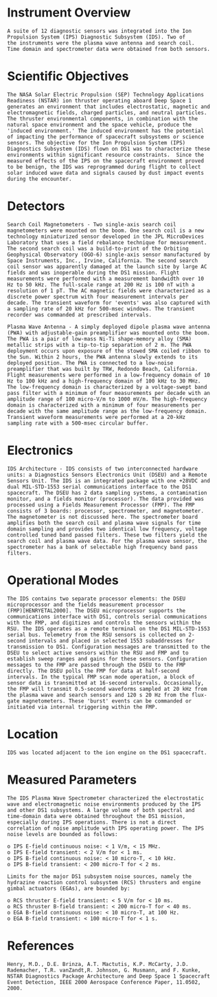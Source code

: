 
 
  Instrument Overview
  ===================
    A suite of 12 diagnostic sensors was integrated into the Ion
    Propulsion System (IPS) Diagnostic Subsystem (IDS). Two of
    the instruments were the plasma wave antenna and search coil.
    Time domain and spectrometer data were obtained from both sensors.
 
  Scientific Objectives
  =====================
    The NASA Solar Electric Propulsion (SEP) Technology Applications
    Readiness (NSTAR) ion thruster operating aboard Deep Space 1
    generates an environment that includes electrostatic, magnetic and
    electromagnetic fields, charged particles, and neutral particles.
    The thruster environmental components, in combination with the
    natural space environment and the space vehicle, produce the
    'induced environment.' The induced environment has the potential
    of impacting the performance of spacecraft subsystems or science
    sensors. The objective for the Ion Propulsion System (IPS)
    Diagnostics Subsystem (IDS) flown on DS1 was to characterize these
    environments within significant resource constraints.  Since the
    measured effects of the IPS on the spacecraft environment proved
    to be benign, the IDS was reprogrammed during flight to collect
    solar induced wave data and signals caused by dust impact events
    during the encounter.
 
  Detectors
  =========
    Search Coil Magnetometers - Two single-axis search coil
    magnetometers were mounted on the boom. One search coil is a new
    technology miniaturized sensor developed in the JPL MicroDevices
    Laboratory that uses a field rebalance technique for measurement.
    The second search coil was a build-to-print of the Orbiting
    Geophysical Observatory (OGO-6) single-axis sensor manufactured by
    Space Instruments, Inc., Irvine, California. The second search
    coil sensor was apparently damaged at the launch site by large AC
    fields and was inoperable during the DS1 mission. Flight
    measurements were performed with a measurement bandwidth over 10
    Hz to 50 kHz. The full-scale range at 200 Hz is 100 nT with a
    resolution of 1 pT. The AC magnetic fields were characterized as a
    discrete power spectrum with four measurement intervals per
    decade. The transient waveform for 'events' was also captured with
    a sampling rate of 20 kHz for 500-msec windows. The transient
    recorder was commanded at prescribed intervals.
 
    Plasma Wave Antenna - A simply deployed dipole plasma wave antenna
    (PWA) with adjustable-gain preamplifier was mounted onto the boom.
    The PWA is a pair of low-mass Ni-Ti shape-memory alloy (SMA)
    metallic strips with a tip-to-tip separation of 2 m. The PWA
    deployment occurs upon exposure of the stowed SMA coiled ribbon to
    the Sun. Within 2 hours, the PWA antenna slowly extends to its
    deployed position. The PWA is connected to a low-noise
    preamplifier that was built by TRW, Redondo Beach, California.
    Flight measurements were performed in a low-frequency domain of 10
    Hz to 100 kHz and a high-frequency domain of 100 kHz to 30 MHz.
    The low-frequency domain is characterized by a voltage-swept band
    pass filter with a minimum of four measurements per decade with an
    amplitude range of 100 micro-V/m to 1000 mV/m. The high-frequency
    domain is characterized with a minimum of four measurements per
    decade with the same amplitude range as the low-frequency domain.
    Transient waveform measurements were performed at a 20-kHz
    sampling rate with a 500-msec circular buffer.
 
  Electronics
  ===========
    IDS Architecture - IDS consists of two interconnected hardware
    units: a Diagnostics Sensors Electronics Unit (DSEU) and a Remote
    Sensors Unit. The IDS is an integrated package with one +28VDC and
    dual MIL-STD-1553 serial communications interface to the DS1
    spacecraft. The DSEU has 2 data sampling systems, a contamination
    monitor, and a fields monitor (processor). The data provided was
    processed using a Fields Measurement Processor (FMP). The FMP
    consists of 3 boards: processor, spectrometer, and magnetometer.
    The magnetometer is not discussed here. The spectrometer board
    amplifies both the search coil and plasma wave signals for time
    domain sampling and provides two identical low frequency, voltage
    controlled tuned band passed filters. These two filters yield the
    search coil and plasma wave data. For the plasma wave sensor, the
    spectrometer has a bank of selectable high frequency band pass
    filters.
 
  Operational Modes
  =================
    The IDS contains two separate processor elements: the DSEU
    microprocessor and the fields measurement processor
    (FMP)[HENRYETAL2000]. The DSEU microprocessor supports the
    communications interface with DS1, controls serial communications
    with the FMP, and digitizes and controls the sensors within the
    RSU. The IDS operates as a remote terminal on the DS1 MIL-STD-1553
    serial bus. Telemetry from the RSU sensors is collected on 2-
    second intervals and placed in selected 1553 subaddresses for
    transmission to DS1. Configuration messages are transmitted to the
    DSEU to select active sensors within the RSU and FMP and to
    establish sweep ranges and gains for these sensors. Configuration
    messages to the FMP are passed through the DSEU to the FMP
    directly. The DSEU polls the FMP for data at half-second
    intervals. In the typical FMP scan mode operation, a block of
    sensor data is transmitted at 16-second intervals. Occasionally,
    the FMP will transmit 0.5-second waveforms sampled at 20 kHz from
    the plasma wave and search sensors and 120 s 20 Hz from the flux-
    gate magnetometers. These 'burst' events can be commanded or
    initiated via internal triggering within the FMP.
 
  Location
  ========
    IDS was located adjacent to the ion engine on the DS1 spacecraft.
 
  Measured Parameters
  ===================
    The IDS Plasma Wave Spectrometer characterized the electrostatic
    wave and electromagnetic noise environments produced by the IPS
    and other DS1 subsystems. A large volume of both spectral and
    time-domain data were obtained throughout the DS1 mission,
    especially during IPS operations. There is not a direct
    correlation of noise amplitude with IPS operating power. The IPS
    noise levels are bounded as follows:
 
    o IPS E-field continuous noise: < 1 V/m, < 15 MHz.
    o IPS E-field transient: < 2 V/m for < 1 ms.
    o IPS B-field continuous noise: < 10 micro-T, < 10 kHz.
    o IPS B-field transient: < 200 micro-T for < 2 ms.
 
    Limits for the major DS1 subsystem noise sources, namely the
    hydrazine reaction control subsystem (RCS) thrusters and engine
    gimbal actuators (EGAs), are bounded by:
 
    o RCS thruster E-field transient: < 5 V/m for < 10 ms.
    o RCS thruster B-field transient: < 200 micro-T for < 40 ms.
    o EGA B-field continuous noise: < 10 micro-T, at 100 Hz.
    o EGA B-field transient: < 100 micro-T for < 1 s.
 
  References
  ==========
    Henry, M.D., D.E. Brinza, A.T. Mactutis, K.P. McCarty, J.D.
    Rademacher, T.R. vanZandt,R. Johnson, G. Musmann, and F. Kunke,
    NSTAR Diagnostics Package Architecture and Deep Space 1 Spacecraft
    Event Detection, IEEE 2000 Aerospace Conference Paper, 11.0502,
    2000.

        